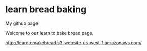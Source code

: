 # learn bread baking
My github page

Welcome to our learn to bake bread page.

http://learntomakebread.s3-website-us-west-1.amazonaws.com/


